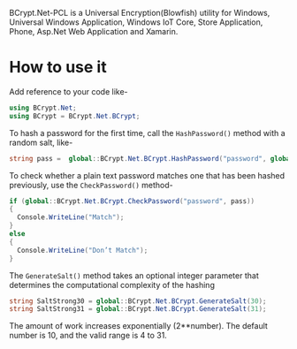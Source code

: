 BCrypt.Net-PCL is a Universal Encryption(Blowfish) utility for Windows, Universal Windows Application, Windows IoT Core, Store Application, Phone, Asp.Net Web Application and Xamarin.

# How to use it
Add reference to your code like-

```csharp
using BCrypt.Net;
using BCrypt = BCrypt.Net.BCrypt;
```

To hash a password for the first time, call the `HashPassword()` method with a random salt, like-
```csharp
string pass =  global::BCrypt.Net.BCrypt.HashPassword("password", global::BCrypt.Net.BCrypt.GenerateSalt());
```

To check whether a plain text password matches one that has been hashed previously, use the `CheckPassword()` method-
```csharp
if (global::BCrypt.Net.BCrypt.CheckPassword("password", pass)) 
{
  Console.WriteLine("Match");
} 
else 
{
  Console.WriteLine("Don’t Match");
}
```

The `GenerateSalt()` method takes an optional integer parameter that determines the computational complexity of the hashing
```csharp
string SaltStrong30 = global::BCrypt.Net.BCrypt.GenerateSalt(30);
string SaltStrong31 = global::BCrypt.Net.BCrypt.GenerateSalt(31);
```

The amount of work increases exponentially (2**number). The default number is 10, and the valid range is 4 to 31.


